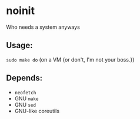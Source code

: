 # noinit
Who needs a system anyways

## Usage:
`sudo make do` (on a VM {or don't, I'm not your boss.})

## Depends:
* `neofetch`
* GNU `make`
* GNU `sed`
* GNU-like coreutils
